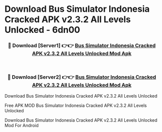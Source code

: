 # Download Bus Simulator Indonesia Cracked APK v2.3.2 All Levels Unlocked - 6dn00



<div align="center">
<h3>🔴 Download [Server1] 👉👉 <a href="https://momento.my/?title=Bus_Simulator_Indonesia_Cracked_APK_v2.3.2_All_Levels_Unlocked">Bus Simulator Indonesia Cracked APK v2.3.2 All Levels Unlocked Mod Apk</a></h3><br>

<h3>🔴 Download [Server2] 👉👉 <a href="https://momento.my/?title=Bus_Simulator_Indonesia_Cracked_APK_v2.3.2_All_Levels_Unlocked">Bus Simulator Indonesia Cracked APK v2.3.2 All Levels Unlocked Mod Apk</a></h3>
</div>



Download Bus Simulator Indonesia Cracked APK v2.3.2 All Levels Unlocked 

Free APK MOD Bus Simulator Indonesia Cracked APK v2.3.2 All Levels Unlocked 

Download Bus Simulator Indonesia Cracked APK v2.3.2 All Levels Unlocked Mod For Android
